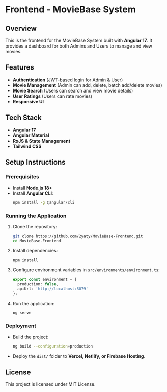 # Frontend - MovieBase System

## Overview
This is the frontend for the MovieBase System built with **Angular 17**. It provides a dashboard for both Admins and Users to manage and view movies.

## Features
- **Authentication** (JWT-based login for Admin & User)
- **Movie Management** (Admin can add, delete, batch add/delete movies)
- **Movie Search** (Users can search and view movie details)
- **User Ratings** (Users can rate movies)
- **Responsive UI**

## Tech Stack
- **Angular 17**
- **Angular Material**
- **RxJS & State Management**
- **Tailwind CSS**

## Setup Instructions
### Prerequisites
- Install **Node.js 18+**
- Install **Angular CLI**:
  ```bash
  npm install -g @angular/cli
  ```

### Running the Application
1. Clone the repository:
   ```bash
   git clone https://github.com/2yaty/MovieBase-Frontend.git
   cd MovieBase-Frontend
   ```
2. Install dependencies:
   ```bash
   npm install
   ```
3. Configure environment variables in `src/environments/environment.ts`:
   ```typescript
   export const environment = {
     production: false,
     apiUrl: 'http://localhost:8079'
   };
   ```
4. Run the application:
   ```bash
   ng serve
   ```

### Deployment
- Build the project:
  ```bash
  ng build --configuration=production
  ```
- Deploy the `dist/` folder to **Vercel, Netlify, or Firebase Hosting**.

## License
This project is licensed under MIT License.

